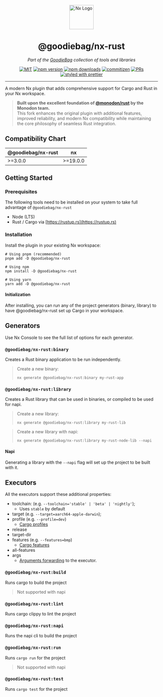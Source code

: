 <div align="center">
  <img src="https://raw.githubusercontent.com/nrwl/nx/master/images/nx-logo.png" width="80" alt="Nx Logo">
  <h1>@goodiebag/nx-rust</h1>
  <p><em>Part of the <a href="https://github.com/deepbrainspace/goodiebag">GoodieBag</a> collection of tools and libraries</em></p>
</div>

<div align="center">

[![MIT](https://img.shields.io/badge/License-MIT-blue.svg?style=flat-square)](LICENSE)
[![npm version](https://img.shields.io/npm/v/@goodiebag/nx-rust.svg?style=flat-square)](https://www.npmjs.com/package/@goodiebag/nx-rust)
[![npm downloads](https://img.shields.io/npm/dm/@goodiebag/nx-rust.svg?style=flat-square)](https://www.npmjs.com/package/@goodiebag/nx-rust)
[![commitizen](https://img.shields.io/badge/commitizen-friendly-brightgreen.svg?style=flat-square)](http://commitizen.github.io/cz-cli/)
[![PRs](https://img.shields.io/badge/PRs-welcome-brightgreen.svg?style=flat-square)](CONTRIBUTING.md)
[![styled with prettier](https://img.shields.io/badge/styled_with-prettier-ff69b4.svg?style=flat-square)](https://github.com/prettier/prettier)

</div>

---

A modern Nx plugin that adds comprehensive support for Cargo and Rust in your Nx
workspace.

> **Built upon the excellent foundation of
> [@monodon/rust](https://github.com/monodon/monodon) by the Monodon team.**  
> This fork enhances the original plugin with additional features, improved
> reliability, and modern Nx compatibility while maintaining the core philosophy
> of seamless Rust integration.

## Compatibility Chart

| @goodiebag/nx-rust | nx       |
| ------------------ | -------- |
| >=3.0.0            | >=19.0.0 |

## Getting Started

### Prerequisites

The following tools need to be installed on your system to take full advantage
of `@goodiebag/nx-rust`

- Node (LTS)
- Rust / Cargo via [https://rustup.rs](https://rustup.rs)

### Installation

Install the plugin in your existing Nx workspace:

```shell
# Using pnpm (recommended)
pnpm add -D @goodiebag/nx-rust

# Using npm
npm install -D @goodiebag/nx-rust

# Using yarn
yarn add -D @goodiebag/nx-rust
```

#### Initialization

After installing, you can run any of the project generators (binary, library) to
have @goodiebag/nx-rust set up Cargo in your workspace.

## Generators

Use Nx Console to see the full list of options for each generator.

### `@goodiebag/nx-rust:binary`

Creates a Rust binary application to be run independently.

> Create a new binary:
>
> ```shell
> nx generate @goodiebag/nx-rust:binary my-rust-app
> ```

### `@goodiebag/nx-rust:library`

Creates a Rust library that can be used in binaries, or compiled to be used for
napi.

> Create a new library:
>
> ```shell
> nx generate @goodiebag/nx-rust:library my-rust-lib
> ```

> Create a new library with napi:
>
> ```shell
> nx generate @goodiebag/nx-rust:library my-rust-node-lib --napi
> ```

#### Napi

Generating a library with the `--napi` flag will set up the project to be built
with it.

## Executors

All the executors support these additional properties:

- toolchain: (e.g. `--toolchain='stable' | 'beta' | 'nightly'`);
  - Uses `stable` by default
- target (e.g. `--target=aarch64-apple-darwin`);
- profile (e.g. `--profile=dev`)
  - [Cargo profiles](https://doc.rust-lang.org/cargo/reference/profiles.html)
- release
- target-dir
- features (e.g. `--features=bmp`)
  - [Cargo features](https://doc.rust-lang.org/cargo/reference/features.html)
- all-features
- args
  - [Arguments forwarding](https://nx.dev/nx-api/nx/executors/run-commands#args)
    to the executor.

### `@goodiebag/nx-rust:build`

Runs cargo to build the project

> Not supported with napi

### `@goodiebag/nx-rust:lint`

Runs cargo clippy to lint the project

### `@goodiebag/nx-rust:napi`

Runs the napi cli to build the project

### `@goodiebag/nx-rust:run`

Runs `cargo run` for the project

> Not supported with napi

### `@goodiebag/nx-rust:test`

Runs `cargo test` for the project
